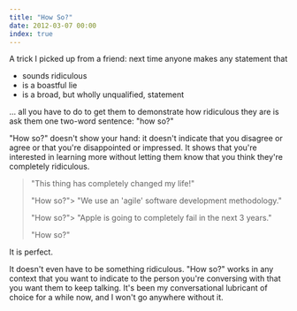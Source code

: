 ```yaml
---
title: "How So?"
date: 2012-03-07 00:00
index: true
---
```


A trick I picked up from a friend: next time anyone makes any statement that

- sounds ridiculous
- is a boastful lie
- is a broad, but wholly unqualified, statement

... all you have to do to get them to demonstrate how ridiculous they are is ask them one two-word sentence: "how so?"



"How so?" doesn't show your hand: it doesn't indicate that you disagree or agree or that you're disappointed or impressed. It shows that you're interested in learning more without letting them know that you think they're completely ridiculous.

> "This thing has completely changed my life!"
> 
> "How so?"> "We use an 'agile' software development methodology."
> 
> "How so?"> "Apple is going to completely fail in the next 3 years."
> 
> "How so?"

It is perfect.

It doesn't even have to be something ridiculous. "How so?" works in any context that you want to indicate to the person you're conversing with that you want them to keep talking. It's been my conversational lubricant of choice for a while now, and I won't go anywhere without it.

<!-- more -->

